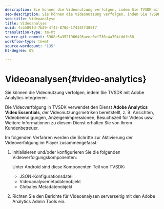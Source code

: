 ```yaml
---
description: Sie können die Videonutzung verfolgen, indem Sie TVSDK mit Adobe Analytics integrieren.
seo-description: Sie können die Videonutzung verfolgen, indem Sie TVSDK mit Adobe Analytics integrieren.
seo-title: Videoanalyse
title: Videoanalyse
uuid: 4cb589fd-7b29-4f43-870d-17430ff309f7
translation-type: tm+mt
source-git-commit: 5908e5a3521966496aeec0ef730e4a704fddfb68
workflow-type: tm+mt
source-wordcount: '135'
ht-degree: 0%

---
```



# Videoanalysen{#video-analytics}

Sie können die Videonutzung verfolgen, indem Sie TVSDK mit Adobe Analytics integrieren.

Die Videoverfolgung in TVSDK verwendet den Dienst **Adobe Analytics Video Essentials**, der Videonutzungsmetriken bereitstellt, z. B. Ansichten, Videobeendigungen, Anzeigenimpressionen, Besuchszeit für Videos usw. Weitere Informationen zu diesem Dienst erhalten Sie von Ihrem Kundenbetreuer.

Im folgenden Verfahren werden die Schritte zur Aktivierung der Videoverfolgung im Player zusammengefasst:

1. Initialisieren und/oder konfigurieren Sie die folgenden Videoverfolgungskomponenten:

   Unter Android sind diese Komponenten Teil von TVSDK:

   * JSON-Konfigurationsdatei
   * Videoanalysemetadatenobjekt
   * Globales Metadatenobjekt

1. Richten Sie den Berichte für Videoanalysen serverseitig mit den Adobe Analytics Admin Tools ein.

